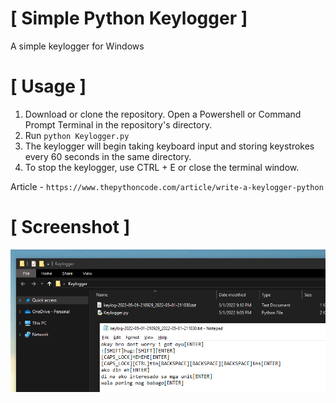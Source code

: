 # [ Simple Python Keylogger ]
A simple keylogger for Windows

# [ Usage ]
1. Download or clone the repository. Open a Powershell or Command Prompt Terminal in the repository's directory.
2. Run ``python Keylogger.py``
3. The keylogger will begin taking keyboard input and storing keystrokes every 60 seconds in the same directory.
4. To stop the keylogger, use CTRL + E or close the terminal window.

Article - ``https://www.thepythoncode.com/article/write-a-keylogger-python``

# [ Screenshot ]
![Alt text](/Images/Screenshot1.png "Screenshot 1")
